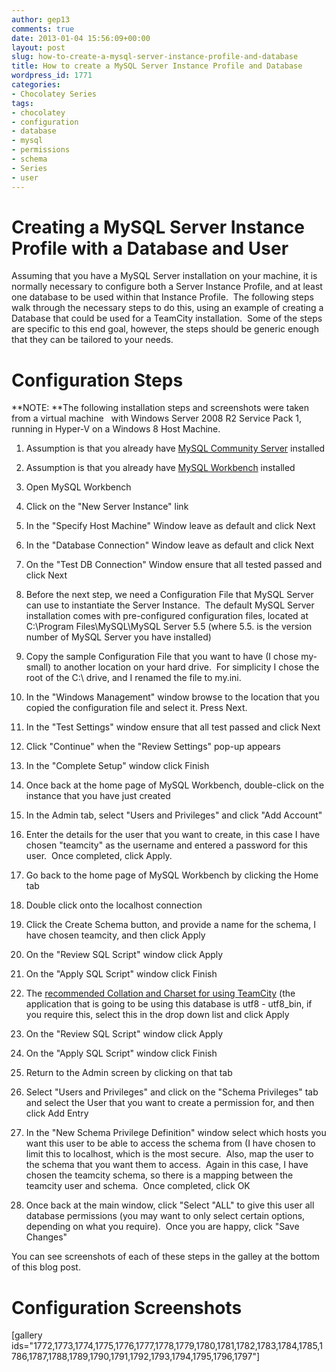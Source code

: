 ```yaml
---
author: gep13
comments: true
date: 2013-01-04 15:56:09+00:00
layout: post
slug: how-to-create-a-mysql-server-instance-profile-and-database
title: How to create a MySQL Server Instance Profile and Database
wordpress_id: 1771
categories:
- Chocolatey Series
tags:
- chocolatey
- configuration
- database
- mysql
- permissions
- schema
- Series
- user
---
```


# Creating a MySQL Server Instance Profile with a Database and User


Assuming that you have a MySQL Server installation on your machine, it is normally necessary to configure both a Server Instance Profile, and at least one database to be used within that Instance Profile.  The following steps walk through the necessary steps to do this, using an example of creating a Database that could be used for a TeamCity installation.  Some of the steps are specific to this end goal, however, the steps should be generic enough that they can be tailored to your needs.


# Configuration Steps


**NOTE: **The following installation steps and screenshots were taken from a virtual machine   with Windows Server 2008 R2 Service Pack 1, running in Hyper-V on a Windows 8 Host Machine.



	
  1. Assumption is that you already have [MySQL Community Server](http://gep13.me/S91bws) installed

	
  2. Assumption is that you already have [MySQL Workbench](http://gep13.me/WiiHcN) installed

	
  3. Open MySQL Workbench

	
  4. Click on the "New Server Instance" link

	
  5. In the "Specify Host Machine" Window leave as default and click Next

	
  6. In the "Database Connection" Window leave as default and click Next

	
  7. On the "Test DB Connection" Window ensure that all tested passed and click Next

	
  8. Before the next step, we need a Configuration File that MySQL Server can use to instantiate the Server Instance.  The default MySQL Server installation comes with pre-configured configuration files, located at C:\Program Files\MySQL\MySQL Server 5.5 (where 5.5. is the version number of MySQL Server you have installed)

	
  9. Copy the sample Configuration File that you want to have (I chose my-small) to another location on your hard drive.  For simplicity I chose the root of the C:\ drive, and I renamed the file to my.ini.

	
  10. In the "Windows Management" window browse to the location that you copied the configuration file and select it. Press Next.

	
  11. In the "Test Settings" window ensure that all test passed and click Next

	
  12. Click "Continue" when the "Review Settings" pop-up appears

	
  13. In the "Complete Setup" window click Finish

	
  14. Once back at the home page of MySQL Workbench, double-click on the instance that you have just created

	
  15. In the Admin tab, select "Users and Privileges" and click "Add Account"

	
  16. Enter the details for the user that you want to create, in this case I have chosen "teamcity" as the username and entered a password for this user.  Once completed, click Apply.

	
  17. Go back to the home page of MySQL Workbench by clicking the Home tab

	
  18. Double click onto the localhost connection

	
  19. Click the Create Schema button, and provide a name for the schema, I have chosen teamcity, and then click Apply

	
  20. On the "Review SQL Script" window click Apply

	
  21. On the "Apply SQL Script" window click Finish

	
  22. The [recommended Collation and Charset for using TeamCity](http://confluence.jetbrains.net/display/TCD7/Configuring+UTF8+Character+Set+for+MySQL) (the application that is going to be using this database is utf8 - utf8_bin, if you require this, select this in the drop down list and click Apply

	
  23. On the "Review SQL Script" window click Apply

	
  24. On the "Apply SQL Script" window click Finish

	
  25. Return to the Admin screen by clicking on that tab

	
  26. Select "Users and Privileges" and click on the "Schema Privileges" tab and select the User that you want to create a permission for, and then click Add Entry

	
  27. In the "New Schema Privilege Definition" window select which hosts you want this user to be able to access the schema from (I have chosen to limit this to localhost, which is the most secure.  Also, map the user to the schema that you want them to access.  Again in this case, I have chosen the teamcity schema, so there is a mapping between the teamcity user and schema.  Once completed, click OK

	
  28. Once back at the main window, click "Select "ALL" to give this user all database permissions (you may want to only select certain options, depending on what you require).  Once you are happy, click "Save Changes"


You can see screenshots of each of these steps in the galley at the bottom of this blog post.


# Configuration Screenshots


[gallery ids="1772,1773,1774,1775,1776,1777,1778,1779,1780,1781,1782,1783,1784,1785,1786,1787,1788,1789,1790,1791,1792,1793,1794,1795,1796,1797"]
